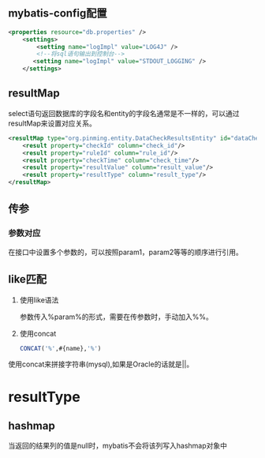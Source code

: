 
## mybatis-config配置

```xml
<properties resource="db.properties" />
    <settings>
        <setting name="logImpl" value="LOG4J" />
        <!--将sql语句输出到控制台-->
       <setting name="logImpl" value="STDOUT_LOGGING" />
    </settings>

```

## resultMap

select语句返回数据库的字段名和entity的字段名通常是不一样的，可以通过resultMap来设置对应关系。

```xml
<resultMap type="org.pinming.entity.DataCheckResultsEntity" id="dataCheckResultsMap">
    <result property="checkId" column="check_id"/>
    <result property="ruleId" column="rule_id"/>
    <result property="checkTime" column="check_time"/>
    <result property="resultValue" column="result_value"/>
    <result property="resultType" column="result_type"/>
</resultMap>
```

## 传参

### 参数对应

在接口中设置多个参数的，可以按照param1，param2等等的顺序进行引用。

## like匹配

1. 使用like语法

   参数传入%param%的形式，需要在传参数时，手动加入%%。

2. 使用concat

   ```sql
   CONCAT('%',#{name},'%') 
   ```

使用concat来拼接字符串(mysql),如果是Oracle的话就是||。

# resultType

## hashmap

当返回的结果列的值是null时，mybatis不会将该列写入hashmap对象中